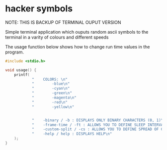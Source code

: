 # hacker symbols

NOTE: THIS IS BACKUP OF TERMINAL OUPUT VERSION

Simple terminal application which ouputs random ascii symbols to the terminal in a varity of colours and different speeds



The usage function below shows how to change run time values in the program.
```c++
#include <stdio.h>

void usage() {
    printf(
            "    COLORS: \n"
            "        -blue\n"
            "        -cyan\n"
            "        -green\n"
            "        -magenta\n"
            "        -red\n"
            "        -yellow\n"


            "    -binary / -b : DISPLAYS ONLY BINARY CHARACTERS (0, 1)\n"
            "    -frame-time / -ft : ALLOWS YOU TO DEFINE SLEEP INTERVAL BETWEEN RENDERS\n"
            "    -custom-split / -cs : ALLOWS YOU TO DEFINE SPREAD OF CHARACTERS - HIGHER = SPARSER\n"
            "    -help / help : DISPLAYS HELP\n"
    );
}
```
